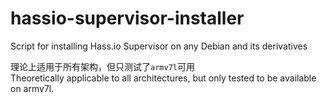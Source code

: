 # hassio-supervisor-installer
Script for installing Hass.io Supervisor on any Debian and its derivatives  

理论上适用于所有架构，但只测试了`armv7l`可用  
Theoretically applicable to all architectures, but only tested to be available on armv7l.
